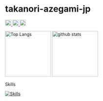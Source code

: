 # takanori-azegami-jp

<p align="left">
  <a href="https://github.com/takanori-azegami-jp">
    <img height="20" src="https://img.shields.io/github/followers/takanori-azegami-jp?label=follow&logo=github&style=flat" />
  </a>
  <a href="http://qiita.com/takanori-azegami-jp">
    <img height="20" src="https://qiita-badge.apiapi.app/s/takanori-azegami-jp/followers.svg" />
  </a>
  <a href="http://twitter.com/takanoriazegami">
    <img height="20" src="https://img.shields.io/twitter/follow/TakanoriAzegami?label=Twitter&logo=twitter&style=flat" />
  </a>
</p>

<p align="left">
	<img alt="Top Langs" height="150px" src="https://github-readme-stats.vercel.app/api/top-langs/?username=takanori-azegami-jp&layout=compact&show_icons=true&theme=dark" />
  <img alt="github stats" height="150px" src="https://github-readme-stats.vercel.app/api?username=takanori-azegami-jp&theme=dark&show_icons=true" />
</p>

<p>Skills</p>

[![Skills](https://skillicons.dev/icons?i=aws,bash,bootstrap,css,docker,express,fastapi,git,github,githubactions,gitlab,gradle,html,java,js,jest,jenkins,kotlin,linux,md,maven,mysql,nextjs,nginx,nodejs,npm,php,postgres,postman,powershell,py,rails,raspberrypi,react,regex,spring,terraform,ts,vercel,vim,visualstudio,vscode,vue,webpack)](https://skillicons.dev)
